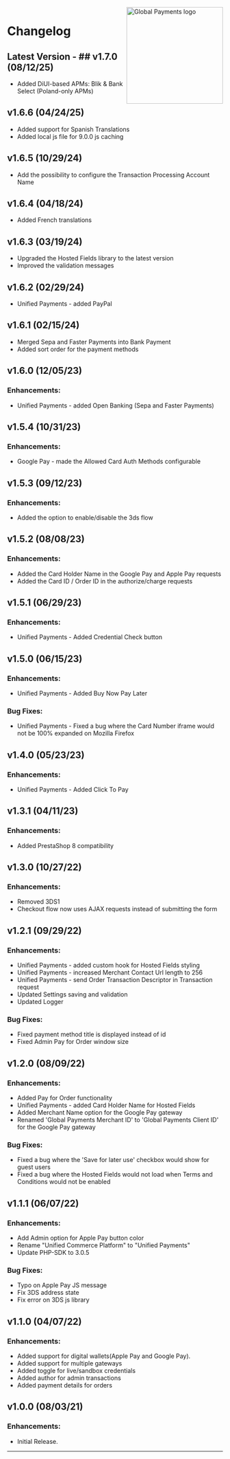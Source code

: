 <a href="https://github.com/globalpayments" target="_blank">
    <img src="https://avatars.githubusercontent.com/u/25797248?s=200&v=4" alt="Global Payments logo" title="Global Payments" align="right" width="225" />
</a>

# Changelog

## Latest Version - ## v1.7.0 (08/12/25)
- Added DiUI-based APMs: Blik & Bank Select (Poland-only APMs)

## v1.6.6 (04/24/25)
- Added support for Spanish Translations
- Added local js file for 9.0.0 js caching

## v1.6.5 (10/29/24)
- Add the possibility to configure the Transaction Processing Account Name

## v1.6.4 (04/18/24)
- Added French translations

## v1.6.3 (03/19/24)
- Upgraded the Hosted Fields library to the latest version
- Improved the validation messages

## v1.6.2 (02/29/24)
- Unified Payments - added PayPal

## v1.6.1 (02/15/24)
- Merged Sepa and Faster Payments into Bank Payment
- Added sort order for the payment methods

## v1.6.0 (12/05/23)
### Enhancements:
- Unified Payments - added Open Banking (Sepa and Faster Payments)

## v1.5.4 (10/31/23)
### Enhancements:
- Google Pay - made the Allowed Card Auth Methods configurable

## v1.5.3 (09/12/23)
### Enhancements:
- Added the option to enable/disable the 3ds flow

## v1.5.2 (08/08/23)
### Enhancements:
- Added the Card Holder Name in the Google Pay and Apple Pay requests
- Added the Card ID / Order ID in the authorize/charge requests

## v1.5.1 (06/29/23)
### Enhancements:
- Unified Payments - Added Credential Check button

## v1.5.0 (06/15/23)
### Enhancements:
- Unified Payments - Added Buy Now Pay Later

### Bug Fixes:
- Unified Payments - Fixed a bug where the Card Number iframe would not be 100% expanded on Mozilla Firefox

## v1.4.0 (05/23/23)
### Enhancements:
- Unified Payments - Added Click To Pay

## v1.3.1 (04/11/23)
### Enhancements:
- Added PrestaShop 8 compatibility

## v1.3.0 (10/27/22)
### Enhancements:
- Removed 3DS1
- Checkout flow now uses AJAX requests instead of submitting the form

## v1.2.1 (09/29/22)
### Enhancements:
- Unified Payments - added custom hook for Hosted Fields styling
- Unified Payments - increased Merchant Contact Url length to 256
- Unified Payments - send Order Transaction Descriptor in Transaction request
- Updated Settings saving and validation
- Updated Logger

### Bug Fixes:
- Fixed payment method title is displayed instead of id
- Fixed Admin Pay for Order window size

## v1.2.0 (08/09/22)
### Enhancements:
- Added Pay for Order functionality
- Unified Payments - added Card Holder Name for Hosted Fields
- Added Merchant Name option for the Google Pay gateway
- Renamed 'Global Payments Merchant ID' to 'Global Payments Client ID' for the Google Pay gateway

### Bug Fixes:
- Fixed a bug where the 'Save for later use' checkbox would show for guest users
- Fixed a bug where the Hosted Fields would not load when Terms and Conditions would not be enabled

## v1.1.1 (06/07/22)
### Enhancements:
- Add Admin option for Apple Pay button color
- Rename "Unified Commerce Platform" to "Unified Payments"
- Update PHP-SDK to 3.0.5

### Bug Fixes:
- Typo on Apple Pay JS message
- Fix 3DS address state
- Fix error on 3DS js library

## v1.1.0 (04/07/22)
### Enhancements:
- Added support for digital wallets(Apple Pay and Google Pay).
- Added support for multiple gateways
- Added toggle for live/sandbox credentials
- Added author for admin transactions
- Added payment details for orders

## v1.0.0 (08/03/21)
### Enhancements:
- Initial Release.

---
